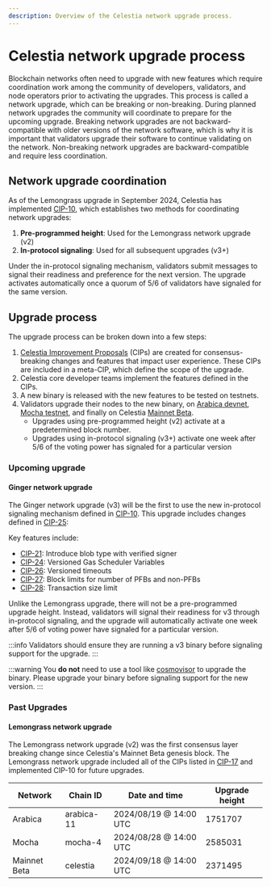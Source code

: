 ```yaml
---
description: Overview of the Celestia network upgrade process.
---
```


# Celestia network upgrade process

Blockchain networks often need to upgrade with new features which require coordination work among the community of developers, validators, and node operators prior to activating the upgrades. This process is called a network upgrade, which can be breaking or non-breaking. During planned network upgrades the community will coordinate to prepare for the upcoming upgrade. Breaking network upgrades are not backward-compatible with older versions of the network software, which is why it is important that validators upgrade their software to continue validating on the network. Non-breaking network upgrades are backward-compatible and require less coordination.

## Network upgrade coordination

As of the Lemongrass upgrade in September 2024, Celestia has implemented [CIP-10](https://cips.celestia.org/cip-10.html), which establishes two methods for coordinating network upgrades:

1. **Pre-programmed height**: Used for the Lemongrass network upgrade (v2)
2. **In-protocol signaling**: Used for all subsequent upgrades (v3+)

Under the in-protocol signaling mechanism, validators submit messages to signal their readiness and preference for the next version. The upgrade activates automatically once a quorum of 5/6 of validators have signaled for the same version.

## Upgrade process

The upgrade process can be broken down into a few steps:
1. [Celestia Improvement Proposals](https://cips.celestia.org) (CIPs) are created for consensus-breaking changes and features that impact user experience. These CIPs are included in a meta-CIP, which define the scope of the upgrade.
1. Celestia core developer teams implement the features defined in the CIPs.
1. A new binary is released with the new features to be tested on testnets.
1. Validators upgrade their nodes to the new binary, on [Arabica devnet](./arabica-devnet.md), [Mocha testnet](./mocha-testnet.md), and finally on Celestia [Mainnet Beta](./mainnet.md).
    - Upgrades using pre-programmed height (v2) activate at a predetermined block number.
    - Upgrades using in-protocol signaling (v3+) activate one week after 5/6 of the voting power has signaled for a particular version

### Upcoming upgrade

#### Ginger network upgrade

The Ginger network upgrade (v3) will be the first to use the new in-protocol signaling mechanism defined in [CIP-10](https://cips.celestia.org/cip-10.html). This upgrade includes changes defined in [CIP-25](https://cips.celestia.org/cip-25.html):

Key features include:
- [CIP-21](https://cips.celestia.org/cip-21.html): Introduce blob type with verified signer
- [CIP-24](https://cips.celestia.org/cip-24.html): Versioned Gas Scheduler Variables
- [CIP-26](https://cips.celestia.org/cip-26.html): Versioned timeouts
- [CIP-27](https://cips.celestia.org/cip-27.html): Block limits for number of PFBs and non-PFBs
- [CIP-28](https://cips.celestia.org/cip-28.html): Transaction size limit

Unlike the Lemongrass upgrade, there will not be a pre-programmed upgrade height. Instead, validators will signal their readiness for v3 through in-protocol signaling, and the upgrade will automatically activate one week after 5/6 of voting power have signaled for a particular version.

:::info
Validators should ensure they are running a v3 binary before signaling support for the upgrade.
:::

:::warning
You **do not** need to use a tool like [cosmovisor](https://docs.cosmos.network/main/build/tooling/cosmovisor) to upgrade the binary. Please upgrade your binary before signaling support for the new version.
:::

### Past Upgrades

#### Lemongrass network upgrade

The Lemongrass network upgrade (v2) was the first consensus layer breaking change since Celestia's Mainnet Beta genesis block. The Lemongrass network upgrade included all of the CIPs listed in [CIP-17](https://github.com/celestiaorg/CIPs/blob/main/cips/cip-17.md) and implemented CIP-10 for future upgrades.

Network      | Chain ID   | Date and time               | Upgrade height
-------------|------------|-----------------------------|-----------------
Arabica      | arabica-11 | 2024/08/19 @ 14:00 UTC    | 1751707
Mocha        | mocha-4    | 2024/08/28 @ 14:00 UTC    | 2585031
Mainnet Beta | celestia   | 2024/09/18 @ 14:00 UTC    | 2371495
